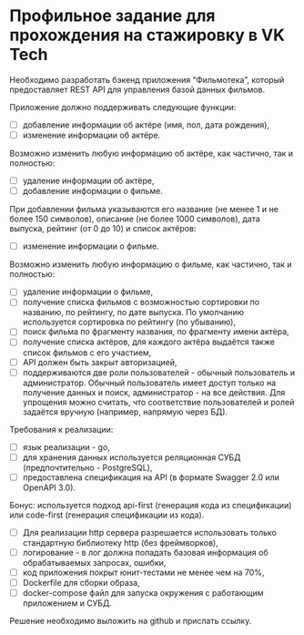 # Профильное задание для прохождения на стажировку в VK Tech

Необходимо разработать бэкенд приложения “Фильмотека”, который предоставляет REST API для управления базой данных фильмов.

Приложение должно поддерживать следующие функции:

- [ ] добавление информации об актёре (имя, пол, дата рождения),
- [ ] изменение информации об актёре.

Возможно изменить любую информацию об актёре, как частично, так и полностью:

- [ ] удаление информации об актёре,
- [ ] добавление информации о фильме.

При добавлении фильма указываются его название (не менее 1 и не более 150 символов), описание (не более 1000 символов), дата выпуска, рейтинг (от 0 до 10) и список актёров:

- [ ] изменение информации о фильме.

Возможно изменить любую информацию о фильме, как частично, так и полностью:

- [ ] удаление информации о фильме,
- [ ] получение списка фильмов с возможностью сортировки по названию, по рейтингу, по дате выпуска. По умолчанию используется сортировка по рейтингу (по убыванию),
- [ ] поиск фильма по фрагменту названия, по фрагменту имени актёра,
- [ ] получение списка актёров, для каждого актёра выдаётся также список фильмов с его участием,
- [ ] API должен быть закрыт авторизацией,
- [ ] поддерживаются две роли пользователей - обычный пользователь и администратор. Обычный пользователь имеет доступ только на получение данных и поиск, администратор - на все действия. Для упрощения можно считать, что соответствие пользователей и ролей задаётся вручную (например, напрямую через БД).

Требования к реализации:

- [ ] язык реализации - go,
- [ ] для хранения данных используется реляционная СУБД (предпочтительно - PostgreSQL),
- [ ] предоставлена спецификация на API (в формате Swagger 2.0 или OpenAPI 3.0).

Бонус: используется подход api-first (генерация кода из спецификации) или code-first (генерация спецификации из кода).

- [ ] Для реализации http сервера разрешается использовать только стандартную библиотеку http (без фреймворков),
- [ ] логирование - в лог должна попадать базовая информация об обрабатываемых запросах, ошибки,
- [ ] код приложения покрыт юнит-тестами не менее чем на 70%,
- [ ] Dockerfile для сборки образа,
- [ ] docker-compose файл для запуска окружения с работающим приложением и СУБД.

Решение необходимо выложить на github и прислать ссылку.

